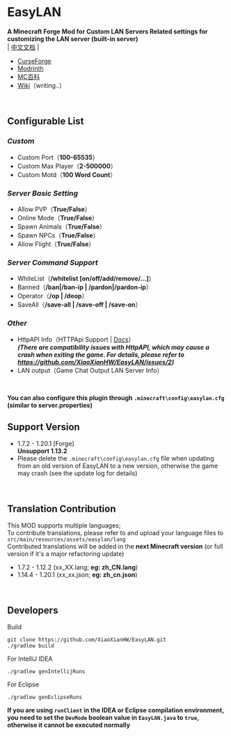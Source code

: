 # EasyLAN
**A Minecraft Forge Mod for Custom LAN Servers Related settings for customizing the LAN server (built-in server)**<br>
| [中文文档](https://github.com/XiaoXianHW/EasyLAN/blob/1.16.5/README_CN.md) |

- [CurseForge](https://www.curseforge.com/minecraft/mc-mods/easylan)
- [Modrinth](https://modrinth.com/mod/easylan)
- [MC百科](https://www.mcmod.cn/class/11373.html)
- [Wiki](https://docs.axtn.net/docs/EasyLAN/)（writing..）

<br>

## Configurable List

### *Custom*

- Custom Port（**100-65535**）
- Custom Max Player（**2-500000**）
- Custom Motd（**100 Word Count**）

### *Server Basic Setting*

- Allow PVP（**True/False**）
- Online Mode（**True/False**）
- Spawn Animals（**True/False**）
- Spawn NPCs（**True/False**）
- Allow Flight（**True/False**）

### *Server Command Support*

- WhiteList（**/whitelist [on/off/add/remove/...]**）
- Banned（**/ban|/ban-ip | /pardon|/pardon-ip**）
- Operator（**/op | /deop**）
- SaveAll（**/save-all | /save-off | /save-on**）

### *Other*

- HttpAPI Info（HTTPApi Support | [Docs](https://docs.axtn.net/docs/EasyLan/HttpAPI)）<br>
  ***(There are compatibility issues with HttpAPI, which may cause a crash when exiting the game. For details, please refer to https://github.com/XiaoXianHW/EasyLAN/issues/2)***
- LAN output（Game Chat Output LAN Server Info）

<br>

**You can also configure this plugin through `.minecraft\config\easylan.cfg` (similar to server.properties)**

## Support Version

- 1.7.2 - 1.20.1 [Forge]<br>
  **Unsupport 1.13.2**
- Please delete the `.minecraft\config\easylan.cfg` file when updating from an old version of EasyLAN to a new version, otherwise the game may crash (see the update log for details)

<br>

## Translation Contribution

This MOD supports multiple languages;<br>
To contribute translations, please refer to and upload your language files to `src/main/resources/assets/easylan/lang`<br>
Contributed translations will be added in the **next Minecraft version** (or full version if it's a major refactoring update)

- 1.7.2 - 1.12.2 (xx_XX.lang; **eg: zh_CN.lang**)
- 1.14.4 - 1.20.1 (xx_xx.json; **eg: zh_cn.json**)

<br>

## Developers
Build
```
git clone https://github.com/XiaoXianHW/EasyLAN.git
./gradlew build
```

For IntelliJ IDEA
```
./gradlew genIntellijRuns
```

For Eclipse
```
./gradlew genEclipseRuns
```

**If you are using `runClient` in the IDEA or Eclipse compilation environment, you need to set the `DevMode` boolean value in `EasyLAN.java` to `true`, otherwise it cannot be executed normally**
